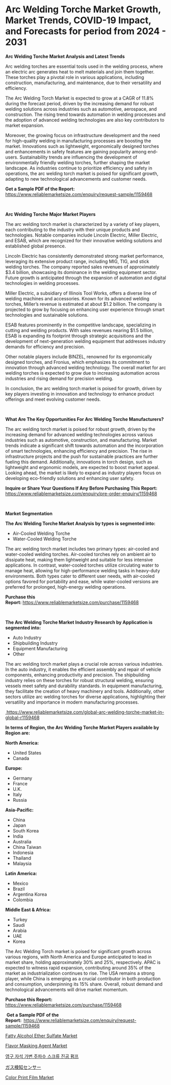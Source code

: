 <p><h1>Arc Welding Torche Market Growth, Market Trends, COVID-19 Impact, and Forecasts for period from 2024 - 2031</h1></p><p><strong>Arc Welding Torche Market Analysis and Latest Trends</strong></p>
<p><p>Arc welding torches are essential tools used in the welding process, where an electric arc generates heat to melt materials and join them together. These torches play a pivotal role in various applications, including construction, manufacturing, and maintenance, due to their versatility and efficiency.</p><p>The Arc Welding Torch Market is expected to grow at a CAGR of 11.8% during the forecast period, driven by the increasing demand for robust welding solutions across industries such as automotive, aerospace, and construction. The rising trend towards automation in welding processes and the adoption of advanced welding technologies are also key contributors to market expansion. </p><p>Moreover, the growing focus on infrastructure development and the need for high-quality welding in manufacturing processes are boosting the market. Innovations such as lightweight, ergonomically designed torches and enhancements in safety features are gaining popularity among end-users. Sustainability trends are influencing the development of environmentally friendly welding torches, further shaping the market landscape. As industries continue to prioritize efficiency and safety in operations, the arc welding torch market is poised for significant growth, adapting to new technological advancements and customer needs.</p></p>
<p><strong>Get a Sample PDF of the Report:&nbsp;</strong> <a href="https://www.reliablemarketsize.com/enquiry/request-sample/1159468">https://www.reliablemarketsize.com/enquiry/request-sample/1159468</a></p>
<p>&nbsp;</p>
<p><strong>Arc Welding Torche Major Market Players</strong></p>
<p><p>The arc welding torch market is characterized by a variety of key players, each contributing to the industry with their unique products and technologies. Notable companies include Lincoln Electric, Miller Electric, and ESAB, which are recognized for their innovative welding solutions and established global presence.</p><p>Lincoln Electric has consistently demonstrated strong market performance, leveraging its extensive product range, including MIG, TIG, and stick welding torches. The company reported sales revenues of approximately $3.4 billion, showcasing its dominance in the welding equipment sector. Future growth is anticipated through the expansion of automation and digital technologies in welding processes.</p><p>Miller Electric, a subsidiary of Illinois Tool Works, offers a diverse line of welding machines and accessories. Known for its advanced welding torches, Miller’s revenue is estimated at about $1.2 billion. The company is projected to grow by focusing on enhancing user experience through smart technologies and sustainable solutions.</p><p>ESAB features prominently in the competitive landscape, specializing in cutting and welding products. With sales revenues nearing $1.5 billion, ESAB is expanding its footprint through strategic acquisitions and the development of next-generation welding equipment that addresses industry demands for efficiency and precision.</p><p>Other notable players include BINZEL, renowned for its ergonomically designed torches, and Fronius, which emphasizes its commitment to innovation through advanced welding technology. The overall market for arc welding torches is expected to grow due to increasing automation across industries and rising demand for precision welding.</p><p>In conclusion, the arc welding torch market is poised for growth, driven by key players investing in innovation and technology to enhance product offerings and meet evolving customer needs.</p></p>
<p>&nbsp;</p>
<p><strong>What Are The Key Opportunities For Arc Welding Torche Manufacturers?</strong></p>
<p><p>The arc welding torch market is poised for robust growth, driven by the increasing demand for advanced welding technologies across various industries such as automotive, construction, and manufacturing. Market trends indicate a significant shift towards automation and the incorporation of smart technologies, enhancing efficiency and precision. The rise in infrastructure projects and the push for sustainable practices are further fueling this demand. Additionally, innovations in torch design, such as lightweight and ergonomic models, are expected to boost market appeal. Looking ahead, the market is likely to expand as industry players focus on developing eco-friendly solutions and enhancing user safety.</p></p>
<p><strong>Inquire or Share Your Questions If Any Before Purchasing This Report:</strong> <a href="https://www.reliablemarketsize.com/enquiry/pre-order-enquiry/1159468">https://www.reliablemarketsize.com/enquiry/pre-order-enquiry/1159468</a></p>
<p>&nbsp;</p>
<p><strong>Market Segmentation</strong></p>
<p><strong>The Arc Welding Torche Market Analysis by types is segmented into:</strong></p>
<p><ul><li>Air-Cooled Welding Torche</li><li>Water-Cooled Welding Torche</li></ul></p>
<p><p>The arc welding torch market includes two primary types: air-cooled and water-cooled welding torches. Air-cooled torches rely on ambient air to dissipate heat, making them lightweight and suitable for less intensive applications. In contrast, water-cooled torches utilize circulating water to manage heat, allowing for high-performance welding tasks in heavy-duty environments. Both types cater to different user needs, with air-cooled options favored for portability and ease, while water-cooled versions are preferred for prolonged, high-energy welding operations.</p></p>
<p><strong>Purchase this Report:&nbsp;</strong><a href="https://www.reliablemarketsize.com/purchase/1159468">https://www.reliablemarketsize.com/purchase/1159468</a></p>
<p>&nbsp;</p>
<p><strong>The Arc Welding Torche Market Industry Research by Application is segmented into:</strong></p>
<p><ul><li>Auto Industry</li><li>Shipbuilding Industry</li><li>Equipment Manufacturing</li><li>Other</li></ul></p>
<p><p>The arc welding torch market plays a crucial role across various industries. In the auto industry, it enables the efficient assembly and repair of vehicle components, enhancing productivity and precision. The shipbuilding industry relies on these torches for robust structural welding, ensuring vessels meet safety and durability standards. In equipment manufacturing, they facilitate the creation of heavy machinery and tools. Additionally, other sectors utilize arc welding torches for diverse applications, highlighting their versatility and importance in modern manufacturing processes.</p></p>
<p><a href="https://www.reliablemarketsize.com/global-arc-welding-torche-market-in-global-r1159468">&nbsp;https://www.reliablemarketsize.com/global-arc-welding-torche-market-in-global-r1159468</a></p>
<p><strong>In terms of Region, the Arc Welding Torche Market Players available by Region are:</strong></p>
<p>
    <p> <strong> North America: </strong>
        <ul>
            <li>United States</li>
            <li>Canada</li>
        </ul>
        </p> 
    <p> <strong> Europe: </strong>
        <ul>
            <li>Germany</li>
            <li>France</li>
            <li>U.K.</li>
            <li>Italy</li>
            <li>Russia</li>
        </ul>
        </p> 
    <p> <strong> Asia-Pacific: </strong>
        <ul>
            <li>China</li>
            <li>Japan</li>
            <li>South Korea</li>
            <li>India</li>
            <li>Australia</li>
            <li>China Taiwan</li>
            <li>Indonesia</li>
            <li>Thailand</li>
            <li>Malaysia</li>
        </ul>
        </p> 
    <p> <strong> Latin America: </strong>
        <ul>
            <li>Mexico</li>
            <li>Brazil</li>
            <li>Argentina Korea</li>
            <li>Colombia</li>
        </ul>
        </p> 
    <p> <strong> Middle East & Africa: </strong>
        <ul>
            <li>Turkey</li>
            <li>Saudi</li>
            <li>Arabia</li>
            <li>UAE</li>
            <li>Korea</li>
        </ul>
    </p>
    </p>
<p><p>The Arc Welding Torch market is poised for significant growth across various regions, with North America and Europe anticipated to lead in market share, holding approximately 30% and 25%, respectively. APAC is expected to witness rapid expansion, contributing around 35% of the market as industrialization continues to rise. The USA remains a strong player, while China is emerging as a crucial contributor in both production and consumption, underpinning its 15% share. Overall, robust demand and technological advancements will drive market momentum.</p></p>
<p><strong>Purchase this Report: </strong><a href="https://www.reliablemarketsize.com/purchase/1159468">https://www.reliablemarketsize.com/purchase/1159468</a></p>
<p>&nbsp;<strong>Get a Sample PDF of the Report:&nbsp;&nbsp;</strong><a href="https://www.reliablemarketsize.com/enquiry/request-sample/1159468">https://www.reliablemarketsize.com/enquiry/request-sample/1159468</a></p>
<p><strong></strong></p>
<p><p><a href="https://www.linkedin.com/pulse/fatty-alcohol-ether-sulfate-market-emerging-trends-future-ka1wc?trackingId=FGzDn3z7SQmZXgpx8B1jJg%3D%3D">Fatty Alcohol Ether Sulfate Market</a></p><p><a href="https://www.linkedin.com/pulse/flavor-masking-agent-market-industry-landscape-growth-oi4zc?trackingId=H3toBlYISISBhOcCoF4c9Q%3D%3D">Flavor Masking Agent Market</a></p><p><a href="https://medium.com/@deangaylotyrd8909867/permanent-magnet-variable-frequency-screw-vacuum-pump-market-%EC%9D%98-%EA%B8%80%EB%A1%9C%EB%B2%8C-%EC%8B%9C%EC%9E%A5-%EA%B0%9C%EC%9A%94%EB%8A%94-%EC%A0%84-%EC%84%B8%EA%B3%84-%EB%B0%8F-%EC%A3%BC%EC%9A%94-%EC%8B%9C%EC%9E%A5%EC%9D%98-%EC%82%B0%EC%97%85%EC%97%90-%EC%98%81%ED%96%A5%EC%9D%84-b09a5e4ec5a5">영구 자석 가변 주파수 스크류 진공 펌프</a></p><p><a href="https://medium.com/@bproschd5/gas-detection-sensor-market-%E3%81%AF-%E3%82%B3%E3%82%B9%E3%83%88%E7%AE%A1%E7%90%86%E3%81%A8%E5%8A%B9%E7%8E%87%E5%90%91%E4%B8%8A%E3%82%92%E5%84%AA%E5%85%88%E3%81%97%E3%81%BE%E3%81%99-%E3%81%95%E3%82%89%E3%81%AB-%E5%A0%B1%E5%91%8A%E6%9B%B8%E3%81%AF%E5%B8%82%E5%A0%B4%E3%81%AE%E9%9C%80%E8%A6%81%E9%9D%A2%E3%81%A8%E4%BE%9B%E7%B5%A6%E9%9D%A2%E3%81%AE%E4%B8%A1%E6%96%B9%E3%82%92%E3%82%AB%E3%83%90%E3%83%BC%E3%81%97%E3%81%A6%E3%81%84%E3%81%BE%E3%81%99-gas-detection-6e1cea70764d">ガス検知センサー</a></p><p><a href="https://issuu.com/reportprime-2/docs/color-print-film-market-size-2030.p_d90f178a7f943b">Color Print Film Market</a></p></p>